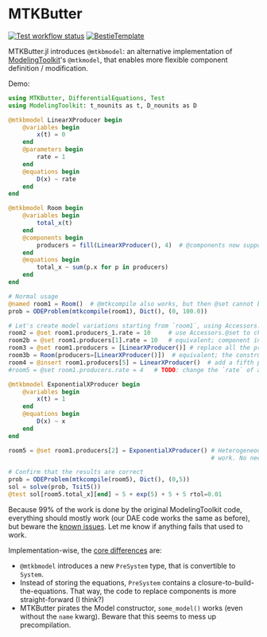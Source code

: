 # MTKButter

[![Test workflow status](https://github.com/cstjean/MTKButter.jl/actions/workflows/Test.yml/badge.svg?branch=main)](https://github.com/cstjean/MTKButter.jl/actions/workflows/Test.yml?query=branch%3Amain)
[![BestieTemplate](https://img.shields.io/endpoint?url=https://raw.githubusercontent.com/JuliaBesties/BestieTemplate.jl/main/docs/src/assets/badge.json)](https://github.com/JuliaBesties/BestieTemplate.jl)

MTKButter.jl introduces `@mtkbmodel`: an alternative implementation of
[ModelingToolkit](https://github.com/SciML/ModelingToolkit.jl)'s `@mtkmodel`,
that enables more flexible component definition / modification.

Demo:

```julia
using MTKButter, DifferentialEquations, Test
using ModelingToolkit: t_nounits as t, D_nounits as D

@mtkbmodel LinearXProducer begin
    @variables begin
        x(t) = 0
    end
    @parameters begin
        rate = 1
    end
    @equations begin
        D(x) ~ rate
    end
end

@mtkbmodel Room begin
    @variables begin
        total_x(t)
    end
    @components begin
        producers = fill(LinearXProducer(), 4)  # @components now supports arbitrary Julia code
    end
    @equations begin
        total_x ~ sum(p.x for p in producers)
    end
end

# Normal usage
@named room1 = Room()  # @mtkcompile also works, but then @set cannot be used afterwards
prob = ODEProblem(mtkcompile(room1), Dict(), (0, 100.0))

# Let's create model variations starting from `room1`, using Accessors.jl.
room2 = @set room1.producers_1.rate = 10     # use Accessors.@set to change a parameter
room2b = @set room1.producers[1].rate = 10   # equivalent; component indexing works correctly
room3 = @set room1.producers = [LinearXProducer()] # replace all the producers with a single one
room3b = Room(producers=[LinearXProducer()])  # equivalent; the constructor can specify components
room4 = @insert room1.producers[5] = LinearXProducer()  # add a fifth producer
#room5 = @set room1.producers.rate = 4   # TODO: change the `rate` of all producers at once

@mtkbmodel ExponentialXProducer begin
    @variables begin
        x(t) = 1
    end
    @equations begin
        D(x) ~ x
    end
end

room5 = @set room1.producers[2] = ExponentialXProducer() # Heterogeneous component vectors also
                                                         # work. No need for an interface.

# Confirm that the results are correct
prob = ODEProblem(mtkcompile(room5), Dict(), (0,5))
sol = solve(prob, Tsit5())
@test sol[room5.total_x][end] ≈ 5 + exp(5) + 5 + 5 rtol=0.01
```

Because 99% of the work is done by the original ModelingToolkit code, everything should mostly work
(our DAE code works the same as before), but beware the
[known issues](https://github.com/cstjean/MTKButter.jl/issues). Let me know if anything fails
that used to work.

Implementation-wise, the
[core differences](https://github.com/cstjean/MTKButter.jl/blob/master/src/bmodel.jl) are:
 - `@mtkbmodel` introduces a new `PreSystem` type, that is convertible to `System`.
 - Instead of storing the equations, `PreSystem` contains a closure-to-build-the-equations.
   That way, the code to replace components is more straight-forward (I think?)
 - MTKButter pirates the Model constructor, `some_model()` works (even without the `name` kwarg).
   Beware that this seems to mess up precompilation.